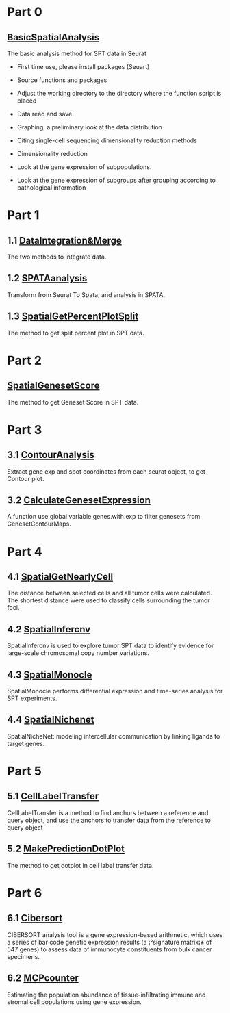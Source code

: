 # Part 0  
## [BasicSpatialAnalysis](https://github.com/AlexyanKai/Spatial-Pathology-Pipeline/blob/main/Part%200%20BasicSpatialAnalysis/)
  The basic analysis method  for SPT data in Seurat

* First time use, please install packages (Seuart)
- Source functions and packages
* Adjust the working directory to the directory where the function script is placed
- Data read and save
* Graphing, a preliminary look at the data distribution
- Citing single-cell sequencing dimensionality reduction methods
* Dimensionality reduction
- Look at the gene expression of subpopulations.
* Look at the gene expression of subgroups after grouping according to pathological information

# Part 1
## 1.1 [DataIntegration&Merge](https://github.com/AlexyanKai/Spatial-Pathology-Pipeline/blob/main/Part%201%20DataIntegration%26Merge/)
  The two methods to integrate data.

## 1.2 [SPATAanalysis](https://github.com/AlexyanKai/Spatial-Pathology-Pipeline/blob/main/Part%201%20SPATAanalysis/)
  Transform from Seurat To Spata, and analysis in SPATA.

## 1.3 [SpatialGetPercentPlotSplit](https://github.com/AlexyanKai/Spatial-Pathology-Pipeline/blob/main/Part%201%20SpatialGetPercentPlotSplit/)
  The method to get split percent plot in SPT data.

# Part 2 
## [SpatialGenesetScore](https://github.com/AlexyanKai/Spatial-Pathology-Pipeline/tree/main/Part%202%20SpatialGenesetScore)
The method to get Geneset Score in SPT data.

# Part 3 
## 3.1 [ContourAnalysis](https://github.com/AlexyanKai/Spatial-Pathology-Pipeline/tree/main/Part%203%20ContourAnalysis)
  Extract gene exp and spot coordinates from each seurat object, to get Contour plot.

## 3.2 [CalculateGenesetExpression](https://github.com/AlexyanKai/Spatial-Pathology-Pipeline/tree/main/Part%203%20CalculateGenesetExpression)
  A function use global variable genes.with.exp to filter genesets from GenesetContourMaps.

# Part 4 
## 4.1 [SpatialGetNearlyCell](https://github.com/AlexyanKai/Spatial-Pathology-Pipeline/tree/main/Part%204%20SpatialGetNearlyCell)
  The distance between selected cells and all tumor cells were calculated.
  The shortest distance were used to classify cells surrounding the tumor foci.

## 4.2 [SpatialInfercnv](https://github.com/AlexyanKai/Spatial-Pathology-Pipeline/tree/main/Part%204%20SpatialInfercnv)
  SpatialInfercnv is used to explore tumor SPT data to identify evidence for large-scale chromosomal copy number variations.

## 4.3 [SpatialMonocle](https://github.com/AlexyanKai/Spatial-Pathology-Pipeline/tree/main/Part%204%20SpatialMonocle)
  SpatialMonocle performs differential expression and time-series analysis for SPT experiments.

## 4.4 [SpatialNichenet](https://github.com/AlexyanKai/Spatial-Pathology-Pipeline/tree/main/Part%204%20SpatialNichenet)
  SpatialNicheNet: modeling intercellular communication by linking ligands to target genes.

# Part 5 
## 5.1 [CellLabelTransfer](https://github.com/AlexyanKai/Spatial-Pathology-Pipeline/tree/main/Part%205%20CellLabelTransfer)
  CellLabelTransfer is a method to find anchors between a reference and query object, and use the anchors to transfer data from the reference to query object

## 5.2 [MakePredictionDotPlot](https://github.com/AlexyanKai/Spatial-Pathology-Pipeline/tree/main/Part%205%20MakePredictionDotPlot)
  The method to get dotplot in cell label transfer data.

# Part 6 
## 6.1 [Cibersort](https://github.com/AlexyanKai/Spatial-Pathology-Pipeline/tree/main/Part%206%20Cibersort)
  CIBERSORT analysis tool is a gene expression-based arithmetic, which uses a series of bar code genetic expression results (a ¡°signature matrix¡± of 547 genes) to assess data of immunocyte constituents from bulk cancer specimens.

## 6.2 [MCPcounter](https://github.com/AlexyanKai/Spatial-Pathology-Pipeline/tree/main/Part%206%20MCPcounter)
  Estimating the population abundance of tissue-infiltrating immune and stromal cell populations using gene expression.
